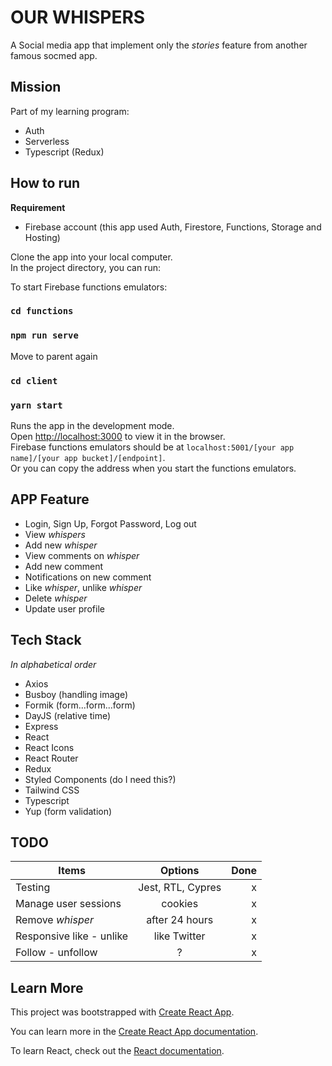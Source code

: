 # OUR WHISPERS

A Social media app that implement only the _stories_ feature from another famous socmed app.

## Mission

Part of my learning program:

-   Auth
-   Serverless
-   Typescript (Redux)

## How to run

**Requirement**

-   Firebase account (this app used Auth, Firestore, Functions, Storage and Hosting)

Clone the app into your local computer. <br />
In the project directory, you can run:

To start Firebase functions emulators:

### `cd functions`

### `npm run serve`

Move to parent again

### `cd client`

### `yarn start`

Runs the app in the development mode.<br />
Open [http://localhost:3000](http://localhost:3000) to view it in the browser.<br />
Firebase functions emulators should be at `localhost:5001/[your app name]/[your app bucket]/[endpoint]`.<br />
Or you can copy the address when you start the functions emulators.

## APP Feature

-   Login, Sign Up, Forgot Password, Log out
-   View _whispers_
-   Add new _whisper_
-   View comments on _whisper_
-   Add new comment
-   Notifications on new comment
-   Like _whisper_, unlike _whisper_
-   Delete _whisper_
-   Update user profile

## Tech Stack

_In alphabetical order_

-   Axios
-   Busboy (handling image)
-   Formik (form...form...form)
-   DayJS (relative time)
-   Express
-   React
-   React Icons
-   React Router
-   Redux
-   Styled Components (do I need this?)
-   Tailwind CSS
-   Typescript
-   Yup (form validation)

## TODO

| Items                    |      Options      | Done |
| ------------------------ | :---------------: | ---: |
| Testing                  | Jest, RTL, Cypres |    x |
| Manage user sessions     |      cookies      |    x |
| Remove _whisper_         |  after 24 hours   |    x |
| Responsive like - unlike |   like Twitter    |    x |
| Follow - unfollow        |         ?         |    x |

## Learn More

This project was bootstrapped with [Create React App](https://github.com/facebook/create-react-app).

You can learn more in the [Create React App documentation](https://facebook.github.io/create-react-app/docs/getting-started).

To learn React, check out the [React documentation](https://reactjs.org/).
